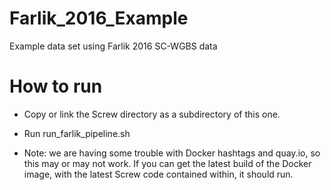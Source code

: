 # Farlik_2016_Example
Example data set using Farlik 2016 SC-WGBS data


# How to run

* Copy or link the Screw directory as a subdirectory of this one.
* Run run_farlik_pipeline.sh


* Note: we are having some trouble with Docker hashtags and quay.io, so this may or may not work. If you can get the latest build of the Docker image, with the latest Screw code contained within, it should run. 
